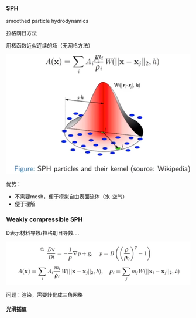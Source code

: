 ### SPH

smoothed particle hydrodynamics

拉格朗日方法

用核函数近似连续的场（无网格方法）

![image-20221202110908898](imags/image-20221202110908898.png)

优势：

- 不需要mesh，便于模拟自由表面流体（水-空气）
- 便于理解

### Weakly compressible SPH

D表示材料导数/拉格朗日导数....

![image-20221202111144365](imags/image-20221202111144365.png)





问题：渲染，需要转化成三角网格

#### 光滑插值